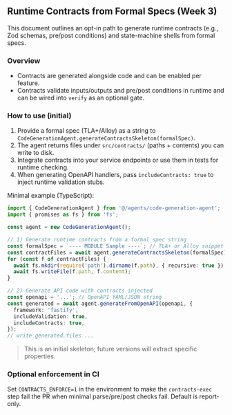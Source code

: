 ## Runtime Contracts from Formal Specs (Week 3)

This document outlines an opt-in path to generate runtime contracts (e.g., Zod schemas, pre/post conditions) and state-machine shells from formal specs.

### Overview

- Contracts are generated alongside code and can be enabled per feature.
- Contracts validate inputs/outputs and pre/post conditions in runtime and can be wired into `verify` as an optional gate.

### How to use (initial)

1) Provide a formal spec (TLA+/Alloy) as a string to `CodeGenerationAgent.generateContractsSkeleton(formalSpec)`.
2) The agent returns files under `src/contracts/` (paths + contents) you can write to disk.
3) Integrate contracts into your service endpoints or use them in tests for runtime checking.
4) When generating OpenAPI handlers, pass `includeContracts: true` to inject runtime validation stubs.

Minimal example (TypeScript):

```ts
import { CodeGenerationAgent } from '@/agents/code-generation-agent';
import { promises as fs } from 'fs';

const agent = new CodeGenerationAgent();

// 1) Generate runtime contracts from a formal spec string
const formalSpec = `---- MODULE Sample ----`; // TLA+ or Alloy snippet
const contractFiles = await agent.generateContractsSkeleton(formalSpec);
for (const f of contractFiles) {
  await fs.mkdir(require('path').dirname(f.path), { recursive: true });
  await fs.writeFile(f.path, f.content);
}

// 2) Generate API code with contracts injected
const openapi = '...'; // OpenAPI YAML/JSON string
const generated = await agent.generateFromOpenAPI(openapi, {
  framework: 'fastify',
  includeValidation: true,
  includeContracts: true,
});
// write generated.files ...
```

> This is an initial skeleton; future versions will extract specific properties.

### Optional enforcement in CI

Set `CONTRACTS_ENFORCE=1` in the environment to make the `contracts-exec` step fail the PR when minimal parse/pre/post checks fail. Default is report-only.
